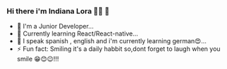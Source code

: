 
### Hi there i'm Indiana Lora 👋🏽 🐨

- 🔭 I'm a Junior Developer...
- 🌱 Currently learning  React/React-native...
- 👯 I speak spanish , english and i'm currently learning german😍...
- ⚡ Fun fact: Smiling it's a daily habbit so,dont forget to laugh when you smile 😁😊😉!!!
